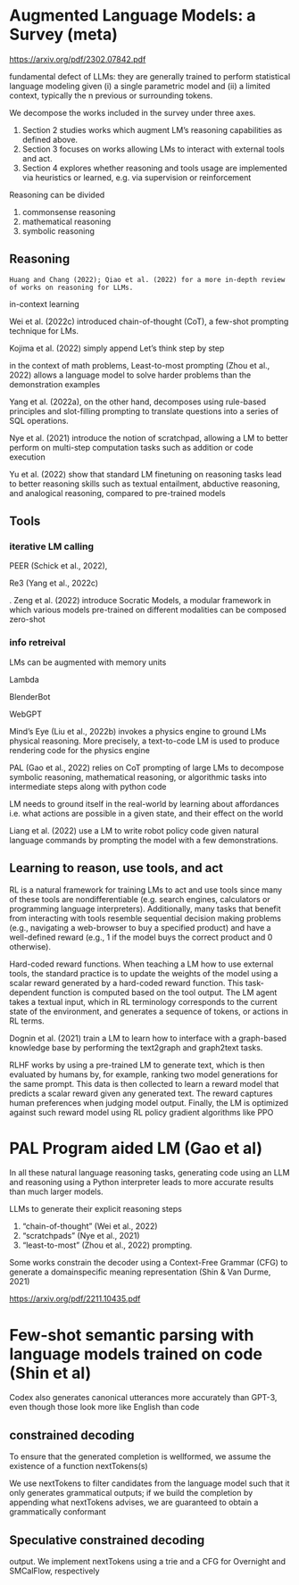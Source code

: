 
# Augmented Language Models: a Survey (meta)

https://arxiv.org/pdf/2302.07842.pdf

fundamental defect of LLMs: they are generally trained to perform statistical language modeling given (i) a single parametric model and (ii) a limited context, typically the n
previous or surrounding tokens.

We decompose the works included in the survey under three axes. 
1. Section 2 studies works which augment LM’s reasoning capabilities as defined above. 
2. Section 3 focuses on works allowing LMs to interact with external tools and act. 
3. Section 4 explores whether reasoning and tools usage are implemented via heuristics or learned, e.g. via supervision or reinforcement


Reasoning can be divided
1. commonsense reasoning 
2. mathematical reasoning 
3. symbolic reasoning 


## Reasoning

```
Huang and Chang (2022); Qiao et al. (2022) for a more in-depth review of works on reasoning for LLMs.
```

in-context learning

Wei et al. (2022c) introduced chain-of-thought (CoT), a few-shot prompting technique for LMs.

Kojima et al. (2022) simply append Let’s think step by step

in the context of math problems, Least-to-most prompting (Zhou et al., 2022) allows a language model to solve harder problems than the demonstration examples 

Yang et al. (2022a), on the other hand, decomposes using rule-based principles and slot-filling prompting to translate questions into a series of SQL
operations. 

Nye et al. (2021) introduce the notion of scratchpad, allowing a LM to better perform on multi-step computation tasks such
as addition or code execution

Yu et al. (2022) show that standard LM finetuning on reasoning tasks lead to better reasoning skills such as textual entailment, abductive reasoning,
and analogical reasoning, compared to pre-trained models

## Tools

### iterative LM calling

PEER (Schick et al., 2022), 

Re3 (Yang et al., 2022c)

. Zeng et al.
(2022) introduce Socratic Models, a modular framework in which various models pre-trained on different
modalities can be composed zero-shot

### info retreival

LMs can be augmented with memory units

Lambda

BlenderBot

WebGPT

Mind’s Eye (Liu et al., 2022b) invokes a physics engine to ground LMs
physical reasoning. More precisely, a text-to-code LM is used to produce rendering code for the physics engine

PAL (Gao et al., 2022) relies
on CoT prompting of large LMs to decompose symbolic reasoning, mathematical reasoning, or algorithmic
tasks into intermediate steps along with python code


LM needs to ground itself in the real-world by learning about affordances i.e. what actions are possible in a
given state, and their effect on the world

Liang et al. (2022) use a LM to write robot policy code given natural language commands by prompting the model with a few demonstrations.

## Learning to reason, use tools, and act

RL is a natural framework for training LMs to act and use tools since many of these tools are nondifferentiable (e.g. search engines, calculators or programming language interpreters). Additionally, many
tasks that benefit from interacting with tools resemble sequential decision making problems (e.g., navigating a web-browser to buy a specified product) and have a well-defined reward (e.g., 1 if the model buys
the correct product and 0 otherwise).

Hard-coded reward functions. When teaching a LM how to use external tools, the standard practice is
to update the weights of the model using a scalar reward generated by a hard-coded reward function. This
task-dependent function is computed based on the tool output. The LM agent takes a textual input, which in
RL terminology corresponds to the current state of the environment, and generates a sequence of tokens, or
actions in RL terms.

Dognin et al. (2021) train a LM to learn how to interface with a graph-based
knowledge base by performing the text2graph and graph2text tasks.

RLHF works by using a pre-trained LM to generate text, which is then evaluated by humans by, for example,
ranking two model generations for the same prompt. This data is then collected to learn a reward model
that predicts a scalar reward given any generated text. The reward captures human preferences when
judging model output. Finally, the LM is optimized against such reward model using RL policy gradient
algorithms like PPO

# PAL Program aided LM (Gao et al)

 In all these natural language reasoning
tasks, generating code using an LLM and reasoning using a Python interpreter leads to more
accurate results than much larger models. 


LLMs to generate their explicit reasoning steps
1. “chain-of-thought” (Wei et al., 2022)
2. “scratchpads” (Nye et al., 2021)
3. “least-to-most” (Zhou et al., 2022) prompting.


 Some works constrain the decoder
using a Context-Free Grammar (CFG) to generate a domainspecific meaning representation (Shin & Van Durme, 2021)

https://arxiv.org/pdf/2211.10435.pdf

#  Few-shot semantic parsing with language models trained on code (Shin et al)


Codex also generates canonical utterances more accurately than GPT-3, even though those look more like English than code

## constrained decoding


To ensure that the generated completion is wellformed, we assume the existence of a function
nextTokens(s)

We use nextTokens to filter candidates from the language model such that it only generates
grammatical outputs; if we build the completion
by appending what nextTokens advises, we are
guaranteed to obtain a grammatically conformant

## Speculative constrained decoding
output. We implement nextTokens using a
trie and a CFG for Overnight and SMCalFlow,
respectively



